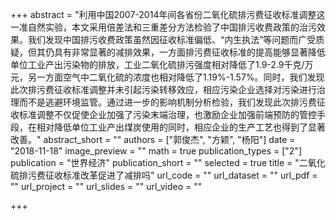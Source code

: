 +++
abstract = "利用中国2007-2014年间各省份二氧化硫排污费征收标准调整这一准自然实验，本文采用倍差法和三重差分方法检验了中国排污收费政策的治污效果。我们发现中国排污收费政策虽然因征收标准偏低、“内生执法”等问题而广受质疑，但其仍具有非常显著的减排效果，一方面排污费征收标准的提高能够显著降低单位工业产出污染物的排放，工业二氧化硫排污强度相对降低了1.9-2.9千克/万元，另一方面空气中二氧化硫的浓度也相对降低了1.19%-1.57%。同时，我们发现此次排污费征收标准调整并未引起污染转移效应，相应污染企业选择对污染进行治理而不是逃避环境监管。通过进一步的影响机制分析检验，我们发现此次排污费征收标准调整不仅促使企业加强了污染末端治理，也激励企业加强前端预防的管控手段，在相对降低单位工业产出煤炭使用的同时，相应企业的生产工艺也得到了显著改善。"
abstract_short = ""
authors = ["郭俊杰", "方颖",  "杨阳"]
date = "2018-11-18"
image_preview = ""
math = true
publication_types = ["2"]
publication = "世界经济"
publication_short = ""
selected = true
title = "二氧化硫排污费征收标准改革促进了减排吗"
url_code = ""
url_dataset = ""
url_pdf = ""
url_project = ""
url_slides = ""
url_video = ""

+++
